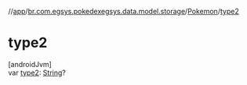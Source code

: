 //[app](../../../index.md)/[br.com.egsys.pokedexegsys.data.model.storage](../index.md)/[Pokemon](index.md)/[type2](type2.md)

# type2

[androidJvm]\
var [type2](type2.md): [String](https://kotlinlang.org/api/latest/jvm/stdlib/kotlin/-string/index.html)?
